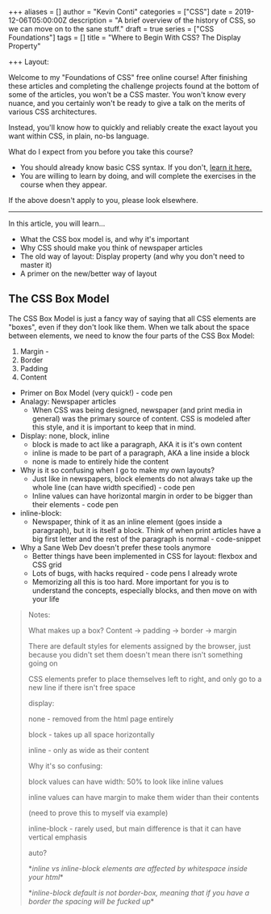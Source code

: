+++
aliases = []
author = "Kevin Conti"
categories = ["CSS"]
date = 2019-12-06T05:00:00Z
description = "A brief overview of the history of CSS, so we can move on to the sane stuff."
draft = true
series = ["CSS Foundations"]
tags = []
title = "Where to Begin With CSS? The Display Property"

+++
Layout:

Welcome to my "Foundations of CSS" free online course! After finishing these articles and completing the challenge projects found at the bottom of some of the articles, you won't be a CSS master. You won't know every nuance, and you certainly won't be ready to give a talk on the merits of various CSS architectures.

Instead, you'll know how to quickly and reliably create the exact layout you want within CSS, in plain, no-bs language.

What do I expect from you before you take this course?

* You should already know basic CSS syntax. If you don't, [learn it here. ](https://www.w3schools.com/css/css_syntax.asp "w3schools")
* You are willing to learn by doing, and will complete the exercises in the course when they appear.

If the above doesn't apply to you, please look elsewhere. 

***

In this article, you will learn...

* What the CSS box model is, and why it's important
* Why CSS should make you think of newspaper articles
* The old way of layout: Display property (and why you don't need to master it)
* A primer on the new/better way of layout

## The CSS Box Model

The CSS Box Model is just a fancy way of saying that all CSS elements are "boxes", even if they don't look like them. When we talk about the space between elements, we need to know the four parts of the CSS Box Model:

1. Margin - 
2. Border
3. Padding
4. Content

* Primer on Box Model (very quick!) - code pen
* Analagy: Newspaper articles
  * When CSS was being designed, newspaper (and print media in general) was the primary source of content. CSS is modeled after this style, and it is important to keep that in mind.
* Display: none, block, inline
  * block is made to act like a paragraph, AKA it is it's own content
  * inline is made to be part of a paragraph, AKA a line inside a block
  * none is made to entirely hide the content
* Why is it so confusing when I go to make my own layouts?
  * Just like in newspapers, block elements do not always take up the whole line (can have width specified) - code pen
  * Inline values can have horizontal margin in order to be bigger than their elements - code pen
* inline-block:
  * Newspaper, think of it as an inline element (goes inside a paragraph), but it is itself a block. Think of when print articles have a big first letter and the rest of the paragraph is normal - code-snippet
* Why a Sane Web Dev doesn't prefer these tools anymore
  * Better things have been implemented in CSS for layout: flexbox and CSS grid
  * Lots of bugs, with hacks required - code pens I already wrote
  * Memorizing all this is too hard. More important for you is to understand the concepts, especially blocks, and then move on with your life

> Notes:
>
> What makes up a box? Content -> padding -> border -> margin
>
> There are default styles for elements assigned by the browser, just because you didn't set them doesn't mean there isn't something going on
>
> CSS elements prefer to place themselves left to right, and only go to a new line if there isn't free space
>
> display:
>
> none - removed from the html page entirely
>
> block - takes up all space horizontally
>
> inline - only as wide as their content
>
> Why it's so confusing:
>
> block values can have width: 50% to look like inline values
>
> inline values can have margin to make them wider than their contents
>
> (need to prove this to myself via example)
>
> inline-block - rarely used, but main difference is that it can have vertical emphasis
>
> auto?
>
> \*_inline vs inline-block elements are affected by whitespace inside your html_*
>
> \*_inline-block default is not border-box, meaning that if you have a border the spacing will be fucked up_*